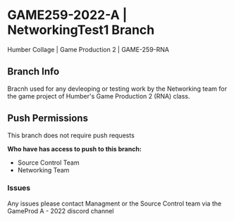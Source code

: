 # GAME259-2022-A | NetworkingTest1 Branch
Humber Collage | Game Production 2 | GAME-259-RNA

## Branch Info
Bracnh used for any devleoping or testing work by the Networking team for the game project of Humber's Game Production 2 (RNA) class.

## Push Permissions
This branch does not require push requests  

**Who have has access to push to this branch:**
- Source Control Team
- Networking Team

### Issues
Any issues please contact Managment or the Source Control team via the GameProd A - 2022 discord channel
